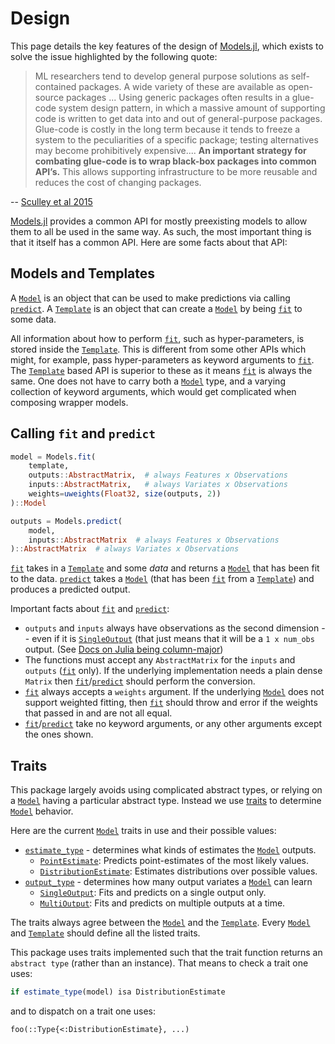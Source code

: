 # Design

This page details the key features of the design of [Models.jl](https://github.com/invenia/Models.jl), which exists to solve the issue highlighted by the following quote:

> ML researchers tend to develop general purpose solutions as self-contained packages.
> A wide variety of these are available as open-source packages ...
> Using generic packages often results in a glue-code system design pattern, in which a massive amount of supporting code is written to get data into and out of general-purpose packages.
> Glue-code is costly in the long term because it tends to freeze a system to the peculiarities of a specific package; testing alternatives may become prohibitively expensive....
> **An important strategy for combating glue-code is to wrap black-box packages into common API’s.**
> This allows supporting infrastructure to be more reusable and reduces the cost of changing packages.

-- [Sculley et al 2015](https://papers.nips.cc/paper/5656-hidden-technical-debt-in-machine-learning-systems)

[Models.jl](https://github.com/invenia/Models.jl) provides a common API for mostly preexisting models to allow them to all be used in the same way.
As such, the most important thing is that it itself has a common API.
Here are some facts about that API:

## Models and Templates

A [`Model`](@ref) is an object that can be used to make predictions via calling [`predict`](@ref).
A [`Template`](@ref) is an object that can create a [`Model`](@ref) by being [`fit`](@ref) to some data.

All information about how to perform [`fit`](@ref), such as hyper-parameters, is stored inside the [`Template`](@ref).
This is different from some other APIs which might, for example, pass hyper-parameters as keyword arguments to [`fit`](@ref).
The [`Template`](@ref) based API is superior to these as it means [`fit`](@ref) is always the same.
One does not have to carry both a [`Model`](@ref) type, and a varying collection of keyword arguments, which would get complicated when composing wrapper models.


## Calling `fit` and `predict`

```julia
model = Models.fit(
    template,
    outputs::AbstractMatrix,  # always Features x Observations
    inputs::AbstractMatrix,   # always Variates x Observations
    weights=uweights(Float32, size(outputs, 2))
)::Model
```

```julia
outputs = Models.predict(
    model,
    inputs::AbstractMatrix  # always Features x Observations
)::AbstractMatrix  # always Variates x Observations
```

[`fit`](@ref) takes in a [`Template`](@ref) and some *data* and returns a [`Model`](@ref) that has been fit to the data.
[`predict`](@ref) takes a [`Model`](@ref)  (that has been [`fit`](@ref) from a [`Template`](@ref)) and produces a predicted output.

Important facts about [`fit`](@ref) and [`predict`](@ref):
 - `outputs` and `inputs` always have observations as the second dimension -- even if it is  [`SingleOutput`](@ref) (that just means that it will be a `1 x num_obs` output. (See [Docs on Julia being column-major](https://docs.julialang.org/en/v1/manual/performance-tips/#Access-arrays-in-memory-order,-along-columns-1))
 - The functions must accept any `AbstractMatrix` for the `inputs` and `outputs` ([`fit`](@ref) only). If the underlying implementation needs a plain dense `Matrix` then [`fit`](@ref)/[`predict`](@ref) should perform the conversion.
 - [`fit`](@ref) always accepts a `weights` argument. If the underlying [`Model`](@ref) does not support weighted fitting, then [`fit`](@ref) should throw and error if the weights that passed in and are not all equal.
 - [`fit`](@ref)/[`predict`](@ref) take no keyword arguments, or any other arguments except the ones shown.

## Traits

This package largely avoids using complicated abstract types, or relying on a [`Model`](@ref) having a particular abstract type.
Instead we use [traits](https://invenia.github.io/blog/2019/11/06/julialang-features-part-2/) to determine [`Model`](@ref) behavior.

Here are the current [`Model`](@ref) traits in use and their possible values:
 - [`estimate_type`](@ref) -  determines what kinds of estimates the [`Model`](@ref) outputs.
   - [`PointEstimate`](@ref): Predicts point-estimates of the most likely values.
   - [`DistributionEstimate`](@ref): Estimates distributions over possible values.
 - [`output_type`](@ref) - determines how many output variates a [`Model`](@ref) can learn
   - [`SingleOutput`](@ref): Fits and predicts on a single output only.
   - [`MultiOutput`](@ref): Fits and predicts on multiple outputs at a time.

The traits always agree between the [`Model`](@ref) and the [`Template`](@ref).
Every [`Model`](@ref) and [`Template`](@ref) should define all the listed traits.

This package uses traits implemented such that the trait function returns an `abstract type` (rather than an instance).
That means to check a trait one uses:
```julia
if estimate_type(model) isa DistributionEstimate
```
and to dispatch on a trait one uses:
```
foo(::Type{<:DistributionEstimate}, ...)
```
